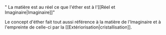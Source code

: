 " La matière est au réel ce que l'éther est à l'[[Réel et Imaginaire|Imaginaire]]"

Le concept d'éther fait tout aussi référence à la matière de l'Imaginaire et à l'empreinte de celle-ci par la [[Extériorisation|cristallisation]]. 
